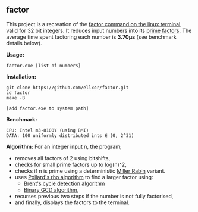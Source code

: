 ## factor
This project is a recreation of the [factor command on the linux terminal](https://en.wikipedia.org/wiki/Factor_(Unix)), valid for 32 bit integers. It reduces input numbers into its [prime factors](https://en.wikipedia.org/wiki/Integer_factorization#Prime_decomposition). The average time spent factoring each number is **3.70μs** (see benchmark details below).

**Usage:**
```
factor.exe [list of numbers]
```

**Installation:**
```
git clone https://github.com/ellxor/factor.git
cd factor
make -B

[add factor.exe to system path]
```

**Benchmark:**
```
CPU: Intel m3-8100Y (using BMI)
DATA: 100 uniformly distributed ints ∈ (0, 2^31)
```

**Algorithm:**
For an integer input n, the program;
- removes all factors of 2 using bitshifts,
- checks for small prime factors up to log(n)^2,
- checks if n is prime using a deterministic [Miller Rabin](https://en.wikipedia.org/wiki/Miller%E2%80%93Rabin_primality_test) variant.
- uses [Pollard's rho algorithm](https://en.wikipedia.org/wiki/Pollard%27s_rho_algorithm) to find a larger factor using:
    - [Brent's cycle detection algorithm](https://en.wikipedia.org/wiki/Cycle_detection#Brent.27s_algorithm)
    - [Binary GCD algorithm](https://en.wikipedia.org/wiki/Binary_GCD_algorithm),
- recurses previous two steps if the number is not fully factorised,
- and finally, displays the factors to the terminal.
